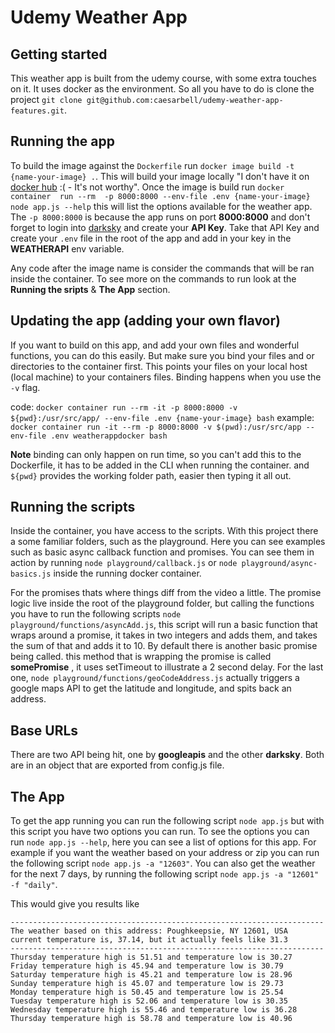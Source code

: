 # Udemy Weather App

## Getting started
This weather app is built from the udemy course, with some extra touches on it. It uses docker as the environment. So all you have to do is clone the project `git clone git@github.com:caesarbell/udemy-weather-app-features.git`.

## Running the app
To build the image against the `Dockerfile`  run `docker image build -t {name-your-image} .`. This will build your image locally "I don't have it on [docker hub](hub.docker.com) :( - It's not worthy". Once the image is build run `docker container  run --rm  -p 8000:8000 --env-file .env {name-your-image} node app.js --help` this will list the options available for the weather app. The `-p 8000:8000` is because the app runs on port **8000:8000**  and don't forget to login into [darksky](https://darksky.net/dev) and create your **API Key**. Take that API Key and create your `.env` file in the root of the app and add in your key in the **WEATHERAPI** env variable.

Any code after the image name is consider the commands that will be ran inside the container. To see more on the commands to run look at the **Running the sripts** & **The App** section.


## Updating the app (adding your own flavor)

If you want to build on this app, and add your own files and wonderful functions, you can do this easily. But make sure you bind your files and or directories to the container first. This points your files on your local host (local machine) to your containers files. Binding happens when you use the `-v` flag.

code: `docker container run --rm -it -p 8000:8000 -v ${pwd}:/usr/src/app/ --env-file .env {name-your-image} bash`
example: `docker container run -it --rm -p 8000:8000 -v $(pwd):/usr/src/app --env-file .env weatherappdocker bash`

**Note** binding can only happen on run time, so you can't add this to the Dockerfile, it has to be added in the CLI when running the container. and `${pwd}` provides the working folder path, easier then typing it all out.


## Running the scripts
Inside the container, you have access to the scripts. With this project there a some familiar folders, such as the playground. Here you can see examples such as basic async callback function and promises. You can see them in action by running `node playground/callback.js` or `node playground/async-basics.js` inside the running docker container.

For the promises thats where things diff from the video a little. The promise logic live inside the root of the playground folder, but calling the functions you have to run the following scripts `node playground/functions/asyncAdd.js`, this script will run a basic function that wraps around a promise, it takes in two integers and adds them, and takes the sum of that and adds it to 10. By default there is another basic promise being called. this method that is wrapping the promise is called **somePromise** , it uses setTimeout to illustrate a 2 second delay. For the last one, `node playground/functions/geoCodeAddress.js` actually triggers a google maps API to get the latitude and longitude, and spits back an address.

## Base URLs
There are two API being hit, one by **googleapis** and the other **darksky**. Both are in an object that are exported from config.js file.


## The App
To get the app running you can run the following script `node app.js` but with this script you have two options you can run. To see the options you can run `node app.js --help`, here you can see a list of options for this app.  For example if you want the weather based on your address or zip you can run the following script `node app.js -a "12603"`. You can also get the weather for the next 7 days, by running the following script `node app.js -a "12601" -f "daily"`.

This would give you results like

```
----------------------------------------------------------------------
The weather based on this address: Poughkeepsie, NY 12601, USA
current temperature is, 37.14, but it actually feels like 31.3
----------------------------------------------------------------------
Thursday temperature high is 51.51 and temperature low is 30.27
Friday temperature high is 45.94 and temperature low is 30.79
Saturday temperature high is 45.21 and temperature low is 28.96
Sunday temperature high is 45.07 and temperature low is 29.73
Monday temperature high is 50.45 and temperature low is 25.54
Tuesday temperature high is 52.06 and temperature low is 30.35
Wednesday temperature high is 55.46 and temperature low is 36.28
Thursday temperature high is 58.78 and temperature low is 40.96
```
